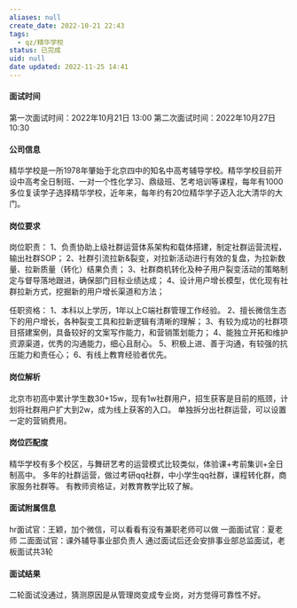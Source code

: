 ```yaml
---
aliases: null
create_date: 2022-10-21 22:43
tags:
  - qz/精华学校
status: 已完成
uid: null
date updated: 2022-11-25 14:41
---
```


#### 面试时间

第一次面试时间：2022年10月21日 13:00
第二次面试时间：2022年10月27日 10:30

#### 公司信息

精华学校是一所1978年肇始于北京四中的知名中高考辅导学校。精华学校目前开设中高考全日制班、一对一个性化学习、鼎级班、艺考培训等课程，每年有1000多位复读学子选择精华学校，近年来，每年约有20位精华学子迈入北大清华的大门。

#### 岗位要求

岗位职责：
1、负责协助上级社群运营体系架构和载体搭建，制定社群运营流程，输出社群SOP；
2、社群引流拉新&裂变，对拉新活动进行有效的复盘，为拉新数量、拉新质量（转化）结果负责；
3、社群商机转化及种子用户裂变活动的策略制定与督导落地跟进，确保部门目标业绩达成；
4、设计用户增长模型，优化现有社群拉新方式，挖掘新的用户增长渠道和方法；

任职资格：
1、本科以上学历，1年以上C端社群管理工作经验。
2、擅长微信生态下的用户增长，各种裂变工具和拉新逻辑有清晰的理解；
3、有较为成功的社群项目搭建案例，具备较好的文案写作能力，和营销策划能力；
4、能独立开拓和维护资源渠道，优秀的沟通能力，细心且耐心。
5、积极上进、善于沟通，有较强的抗压能力和责任心；
6、有线上教育经验者优先。

#### 岗位解析

北京市初高中累计学生数30+15w，现有1w社群用户，招生获客是目前的瓶颈，计划将社群用户扩大到2w，成为线上获客的入口。
单独拆分出社群运营，可以设置一定的营销费用。

#### 岗位匹配度

精华学校有多个校区，与舞研艺考的运营模式比较类似，体验课+考前集训+全日制高中。
多年的社群运营，做过考研qq社群，中小学生qq社群，课程转化群，商家服务社群等。
有教师资格证，对教育教学比较了解。

#### 面试附属信息

hr面试官：王颖，加个微信，可以看看有没有兼职老师可以做
一面面试官：夏老师
二面面试官：课外辅导事业部负责人
通过面试后还会安排事业部总监面试，老板面试共3轮

#### 面试结果

二轮面试没通过，猜测原因是从管理岗变成专业岗，对方觉得可靠性不好。
